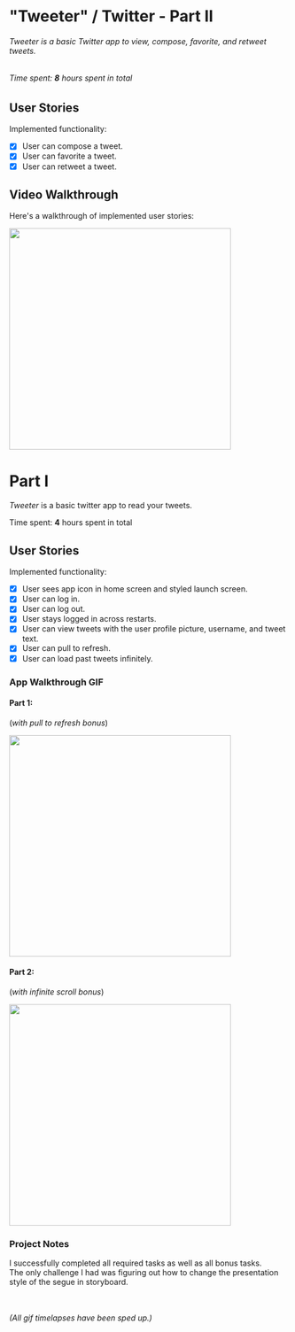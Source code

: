 # "Tweeter" / Twitter - Part II

###### *Tweeter* is a basic Twitter app to view, compose, favorite, and retweet tweets.

###### Time spent: **8** hours spent in total

## User Stories

Implemented functionality:

- [x] User can compose a tweet. 
- [x] User can favorite a tweet. 
- [x] User can retweet a tweet. 

## Video Walkthrough

Here's a walkthrough of implemented user stories:

<img src= "https://media.giphy.com/media/a7S2q5HWh0PppXY0Kr/giphy.gif" width='400'><br>

# Part I

*Tweeter* is a basic twitter app to read your tweets.

Time spent: **4** hours spent in total

## User Stories

Implemented functionality:

- [x] User sees app icon in home screen and styled launch screen.
- [x] User can log in. 
- [x] User can log out. 
- [x] User stays logged in across restarts. 
- [x] User can view tweets with the user profile picture, username, and tweet text.
- [x] User can pull to refresh. 
- [x] User can load past tweets infinitely. 

### App Walkthrough GIF

#### Part 1: 
(*with pull to refresh bonus*)

<img src= "https://media.giphy.com/media/7xMqYlZ0yPxFjU4NTn/giphy.gif" width='400'><br>

#### Part 2: 
(*with infinite scroll bonus*)

<img src= "https://media.giphy.com/media/vKmq5qFXMc8JWa30Kh/giphy.gif" width='400'><br>

### Project Notes

I successfully completed all required tasks as well as all bonus tasks. 
<br>
The only challenge I had was figuring out how to change the presentation style of the segue in storyboard.
<br><br>
<br>

*(All gif timelapses have been sped up.)*
